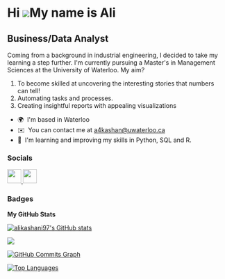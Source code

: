 Hi ![](https://user-images.githubusercontent.com/18350557/176309783-0785949b-9127-417c-8b55-ab5a4333674e.gif)My name is Ali
===========================================================================================================================

Business/Data Analyst
------------

Coming from a background in industrial engineering, I decided to take my learning a step further. I'm currently pursuing a Master's in Management Sciences at the University of Waterloo. 
My aim? 
1) To become skilled at uncovering the interesting stories that numbers can tell!
2) Automating tasks and processes.
3) Creating insightful reports with appealing visualizations

* 🌍  I'm based in Waterloo
* ✉️  You can contact me at [a4kashan@uwaterloo.ca](mailto:a4kashan@uwaterloo.ca)
* 🧠  I'm learning and improving my skills in Python, SQL and R.

### Socials

<p align="left"> <a href="https://www.github.com/alikashani97" target="_blank" rel="noreferrer"> <picture> <source media="(prefers-color-scheme: dark)" srcset="https://raw.githubusercontent.com/danielcranney/readme-generator/main/public/icons/socials/github-dark.svg" /> <source media="(prefers-color-scheme: light)" srcset="https://raw.githubusercontent.com/danielcranney/readme-generator/main/public/icons/socials/github.svg" /> <img src="https://raw.githubusercontent.com/danielcranney/readme-generator/main/public/icons/socials/github.svg" width="32" height="32" /> </picture> </a> <a href="https://www.linkedin.com/in/seyed-ali-kashani" target="_blank" rel="noreferrer"> <picture> <source media="(prefers-color-scheme: dark)" srcset="undefined" /> <source media="(prefers-color-scheme: light)" srcset="https://raw.githubusercontent.com/danielcranney/readme-generator/main/public/icons/socials/linkedin.svg" /> <img src="https://raw.githubusercontent.com/danielcranney/readme-generator/main/public/icons/socials/linkedin.svg" width="32" height="32" /> </picture> </a></p>

### Badges

<b>My GitHub Stats</b>

<a href="http://www.github.com/alikashani97"><img src="https://github-readme-stats.vercel.app/api?username=alikashani97&show_icons=true&hide=&count_private=true&title_color=0891b2&text_color=ffffff&icon_color=0891b2&bg_color=1c1917&hide_border=true&show_icons=true" alt="alikashani97's GitHub stats" /></a>

<a href="http://www.github.com/alikashani97"><img src="https://github-readme-streak-stats.herokuapp.com/?user=alikashani97&stroke=ffffff&background=1c1917&ring=0891b2&fire=0891b2&currStreakNum=ffffff&currStreakLabel=0891b2&sideNums=ffffff&sideLabels=ffffff&dates=ffffff&hide_border=true" /></a>

<a href="http://www.github.com/alikashani97"><img src="https://github-readme-activity-graph.cyclic.app/graph?username=alikashani97&bg_color=1c1917&color=ffffff&line=0891b2&point=ffffff&area_color=1c1917&area=true&hide_border=true&custom_title=GitHub%20Commits%20Graph" alt="GitHub Commits Graph" /></a>

<a href="https://github.com/alikashani97" align="left"><img src="https://github-readme-stats.vercel.app/api/top-langs/?username=alikashani97&langs_count=10&title_color=0891b2&text_color=ffffff&icon_color=0891b2&bg_color=1c1917&hide_border=true&locale=en&custom_title=Top%20%Languages" alt="Top Languages" /></a>
